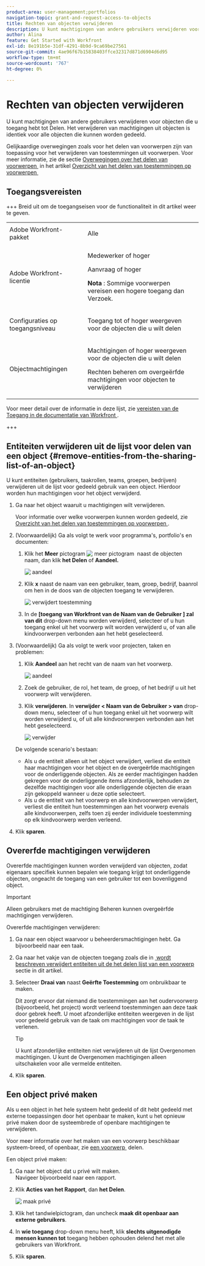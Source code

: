 ```yaml
---
product-area: user-management;portfolios
navigation-topic: grant-and-request-access-to-objects
title: Rechten van objecten verwijderen
description: U kunt machtigingen van andere gebruikers verwijderen voor objecten die u toegang hebt tot Delen. Het verwijderen van machtigingen uit objecten is identiek voor alle objecten die kunnen worden gedeeld.
author: Alina
feature: Get Started with Workfront
exl-id: 8e191b5e-31df-4291-8b9d-9ca69be27561
source-git-commit: 4ae96f67b15838403ffce32317d871d6904d6d95
workflow-type: tm+mt
source-wordcount: '767'
ht-degree: 0%

---
```


# Rechten van objecten verwijderen

<!--Audited: 01/2024-->

U kunt machtigingen van andere gebruikers verwijderen voor objecten die u toegang hebt tot Delen. Het verwijderen van machtigingen uit objecten is identiek voor alle objecten die kunnen worden gedeeld.

Gelijkaardige overwegingen zoals voor het delen van voorwerpen zijn van toepassing voor het verwijderen van toestemmingen uit voorwerpen. Voor meer informatie, zie de sectie [&#x200B; Overwegingen over het delen van voorwerpen &#x200B;](../../workfront-basics/grant-and-request-access-to-objects/sharing-permissions-on-objects-overview.md#consider) in het artikel [&#x200B; Overzicht van het delen van toestemmingen op voorwerpen &#x200B;](../../workfront-basics/grant-and-request-access-to-objects/sharing-permissions-on-objects-overview.md)

## Toegangsvereisten

+++ Breid uit om de toegangseisen voor de functionaliteit in dit artikel weer te geven. 

<table style="table-layout:auto"> 
 <col> 
 <col> 
 <tbody> 
  <tr> 
   <td role="rowheader">Adobe Workfront-pakket</td> 
   <td> <p>Alle </p> </td> 
  </tr> 
  <tr> 
   <td role="rowheader">Adobe Workfront-licentie</td> 
   <td> <p>Medewerker of hoger</p> 
   <p>Aanvraag of hoger</p>
   <p><strong> Nota </strong>: Sommige voorwerpen vereisen een hogere toegang dan Verzoek.</p>
   </td> 
  </tr> 
  <tr> 
   <td role="rowheader">Configuraties op toegangsniveau</td> 
   <td> <p>Toegang tot of hoger weergeven voor de objecten die u wilt delen</p> </td> 
  </tr> 
  <tr> 
   <td role="rowheader">Objectmachtigingen</td> 
   <td> <p>Machtigingen of hoger weergeven voor de objecten die u wilt delen</p> <p>Rechten beheren om overgeërfde machtigingen voor objecten te verwijderen</p>  </td> 
  </tr>
 </tbody> 
</table>

Voor meer detail over de informatie in deze lijst, zie [&#x200B; vereisten van de Toegang in de documentatie van Workfront &#x200B;](/help/quicksilver/administration-and-setup/add-users/access-levels-and-object-permissions/access-level-requirements-in-documentation.md).

+++

## Entiteiten verwijderen uit de lijst voor delen van een object {#remove-entities-from-the-sharing-list-of-an-object}

U kunt entiteiten (gebruikers, taakrollen, teams, groepen, bedrijven) verwijderen uit de lijst voor gedeeld gebruik van een object. Hierdoor worden hun machtigingen voor het object verwijderd.

1. Ga naar het object waaruit u machtigingen wilt verwijderen.

   Voor informatie over welke voorwerpen kunnen worden gedeeld, zie [&#x200B; Overzicht van het delen van toestemmingen op voorwerpen &#x200B;](../../workfront-basics/grant-and-request-access-to-objects/sharing-permissions-on-objects-overview.md).

1. (Voorwaardelijk) Ga als volgt te werk voor programma&#39;s, portfolio&#39;s en documenten:

   1. Klik het **Meer** pictogram ![&#x200B; meer pictogram &#x200B;](assets/more-icon.png) naast de objecten naam, dan klik **het Delen** of **Aandeel.**

      ![&#x200B; aandeel &#x200B;](assets/share-a-document-350x160.png)

   1. Klik **x** naast de naam van een gebruiker, team, groep, bedrijf, baanrol om hen in de doos van de objecten toegang te verwijderen.

      ![&#x200B; verwijdert toestemming &#x200B;](assets/remove-permissions-on-portfolio.png)

   1. In de **[toegang van Workfront van de Naam van de Gebruiker ] zal van dit** drop-down menu worden verwijderd, selecteer of u hun toegang enkel uit het voorwerp wilt worden verwijderd u, of van alle kindvoorwerpen verbonden aan het hebt geselecteerd.

1. (Voorwaardelijk) Ga als volgt te werk voor projecten, taken en problemen:

   1. Klik **Aandeel** aan het recht van de naam van het voorwerp.

      ![&#x200B; aandeel &#x200B;](assets/new-share-button.png)
   1. Zoek de gebruiker, de rol, het team, de groep, of het bedrijf u uit het voorwerp wilt verwijderen.
   1. Klik **verwijderen**.
In **verwijder &lt; Naam van de Gebruiker > van** drop-down menu, selecteer of u hun toegang enkel uit het voorwerp wilt worden verwijderd u, of uit alle kindvoorwerpen verbonden aan het hebt geselecteerd.

      ![&#x200B; verwijder &#x200B;](assets/remove-permissions-on-project-nwe-350x479.png)

   De volgende scenario&#39;s bestaan:

   * Als u de entiteit alleen uit het object verwijdert, verliest die entiteit haar machtigingen voor het object en de overgeërfde machtigingen voor de onderliggende objecten. Als ze eerder machtigingen hadden gekregen voor de onderliggende items afzonderlijk, behouden ze dezelfde machtigingen voor alle onderliggende objecten die eraan zijn gekoppeld wanneer u deze optie selecteert.
   * Als u de entiteit van het voorwerp en alle kindvoorwerpen verwijdert, verliest die entiteit hun toestemmingen aan het voorwerp evenals alle kindvoorwerpen, zelfs toen zij eerder individuele toestemming op elk kindvoorwerp werden verleend.

1. Klik **sparen**.

<!--
## Remove permissions from several objects in bulk

You can remove entities (users, job roles, teams, groups, companies) from several objects at a time when you bulk select them in a list.

>[!NOTE]
>
>You cannot view what access entities have for all the objects selected when you select them in bulk. You must know which entity you want to remove from the sharing of the objects selected before removing their permissions.

1. Go to the list of objects that you want to share.

   For information about which objects can be shared, see [Overview of sharing permissions on objects](../../workfront-basics/grant-and-request-access-to-objects/sharing-permissions-on-objects-overview.md).

1. Select several objects in the list, then click the **Share** icon ![share icon](assets/share-icon.png)at the top of the list. 
1. Type the name of the user, role, team, group, or company for which you want to remove the access in the **Edit `<Object Name>` access to** field. 
1. From the access drop-down menu, select **No Access**.

   ![remove in bulk](assets/no-access-option-removing-permissions-bulk-tasks-nwe-350x166.png)

1. In the `<User Name>`'s Workfront access will be removed from this drop-down menu, select whether you want their access to be removed just from the objects that you have selected, or from all other children objects associated with it.  
   The following scenarios exist:

   * If you remove the entity only from the object, that entity loses their permissions on the object, and their inherited permissions to the children objects. If they were previously granted permissions to the children items individually, they retain the same permissions on all children objects associated with it when you select this option.&nbsp;
   * If you remove the entity from the object and all the children objects, that entity loses their permissions to the object as well as all children objects, even when they were previously given individual permission on each child object.

   **Example:** Select whether to remove permissions to just the tasks you selected in a list, or to the issues and documents attached to the tasks as well.

   ![access](assets/remove-permissions-bulk-drop-down-for-attached-objects-nwe-350x96.png)

1. (Optional) To change permissions in bulk for several objects, select another level of sharing for the selected entity.

   For example, if they have Manage permissions, select Contribute or View instead. 

1. Click **Save**.

-->

## Overerfde machtigingen verwijderen

Overerfde machtigingen kunnen worden verwijderd van objecten, zodat eigenaars specifiek kunnen bepalen wie toegang krijgt tot onderliggende objecten, ongeacht de toegang van een gebruiker tot een bovenliggend object.

>[!IMPORTANT]
>
>Alleen gebruikers met de machtiging Beheren kunnen overgeërfde machtigingen verwijderen.

Overerfde machtigingen verwijderen:

1. Ga naar een object waarvoor u beheerdersmachtigingen hebt. Ga bijvoorbeeld naar een taak.
1. Ga naar het vakje van de objecten toegang zoals die in [&#x200B; wordt beschreven verwijdert entiteiten uit de het delen lijst van een voorwerp &#x200B;](#remove-entities-from-the-sharing-list-of-an-object) sectie in dit artikel.
1. Selecteer **Draai van** naast **Geërfte Toestemming** om onbruikbaar te maken.

   Dit zorgt ervoor dat niemand die toestemmingen aan het oudervoorwerp (bijvoorbeeld, het project) wordt verleend toestemmingen aan deze taak door gebrek heeft. U moet afzonderlijke entiteiten weergeven in de lijst voor gedeeld gebruik van de taak om machtigingen voor de taak te verlenen.

   >[!TIP]
   >
   >U kunt afzonderlijke entiteiten niet verwijderen uit de lijst Overgenomen machtigingen. U kunt de Overgenomen machtigingen alleen uitschakelen voor alle vermelde entiteiten.

1. Klik **sparen**. 

## Een object privé maken

Als u een object in het hele systeem hebt gedeeld of dit hebt gedeeld met externe toepassingen door het openbaar te maken, kunt u het opnieuw privé maken door de systeembrede of openbare machtigingen te verwijderen. 

Voor meer informatie over het maken van een voorwerp beschikbaar systeem-breed, of openbaar, zie [&#x200B; een voorwerp &#x200B;](../../workfront-basics/grant-and-request-access-to-objects/share-an-object.md) delen.

Een object privé maken:

1. Ga naar het object dat u privé wilt maken.\
   Navigeer bijvoorbeeld naar een rapport.
1. Klik **Acties van het Rapport**, dan **het Delen**.

   ![&#x200B; maak privé &#x200B;](assets/report-permissions-make-private-nwe-350x477.png)

1. Klik het tandwielpictogram, dan uncheck **maak dit openbaar aan externe gebruikers**.
1. In **wie toegang** drop-down menu heeft, klik **slechts uitgenodigde mensen kunnen tot** toegang hebben ophouden delend het met alle gebruikers van Workfront.
1. Klik **sparen**.
